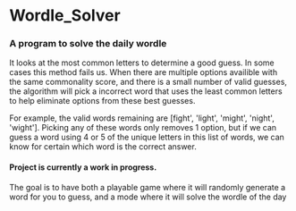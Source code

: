 # Wordle_Solver
### A program to solve the daily wordle
It looks at the most common letters to determine a good guess. In some cases this method fails us. When there are multiple options availible with the same commonality score, and there is a small number of valid guesses, the algorithm will pick a incorrect word that uses the least common letters to help eliminate options from these best guesses.

For example, the valid words remaining are [fight', 'light', 'might', 'night', 'wight']. Picking any of these words only removes 1 option, but if we can guess a word using 4 or 5 of the unique letters in this list of words, we can know for certain which word is the correct answer.

#### Project is currently a work in progress.
The goal is to have both a playable game where it will randomly generate a word for you to guess, and a mode where it will solve the wordle of the day

